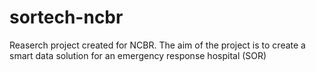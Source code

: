# sortech-ncbr
Reaserch project created for NCBR. The aim of the project is to create a smart data solution for an emergency response hospital (SOR)
